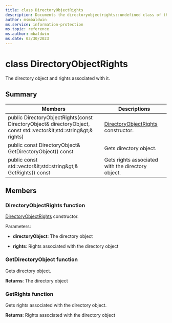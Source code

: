 ```yaml
---
title: class DirectoryObjectRights 
description: Documents the directoryobjectrights::undefined class of the Microsoft Information Protection (MIP) SDK.
author: msmbaldwin
ms.service: information-protection
ms.topic: reference
ms.author: mbaldwin
ms.date: 03/30/2023
---
```


# class DirectoryObjectRights

The directory object and rights associated with it.
  
## Summary
 Members                        | Descriptions                                
--------------------------------|---------------------------------------------
public DirectoryObjectRights(const DirectoryObject& directoryObject, const std::vector\&lt;std::string\&gt;& rights)  |  [DirectoryObjectRights](#class_directory_object_rights) constructor.
public const DirectoryObject& GetDirectoryObject() const  |  Gets directory object.
public const std::vector\&lt;std::string\&gt;& GetRights() const  |  Gets rights associated with the directory object.
  
## Members
  
### DirectoryObjectRights function
[DirectoryObjectRights](class_mip_directoryobjectrights.md) constructor.

Parameters:  
* **directoryObject**: The directory object 


* **rights**: Rights associated with the directory object


  
### GetDirectoryObject function
Gets directory object.

  
**Returns**: The directory object
  
### GetRights function
Gets rights associated with the directory object.

  
**Returns**: Rights associated with the directory object